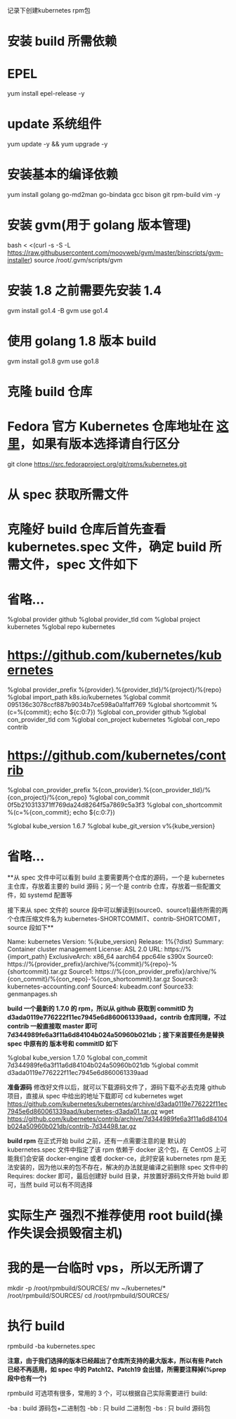  记录下创建kubernetes rpm包
# 安装 build 所需依赖

# EPEL
yum install epel-release -y
# update 系统组件
yum update -y && yum upgrade -y
# 安装基本的编译依赖
yum install golang go-md2man go-bindata gcc bison git rpm-build vim -y
# 安装 gvm(用于 golang 版本管理)
bash < <(curl -s -S -L https://raw.githubusercontent.com/moovweb/gvm/master/binscripts/gvm-installer)
source /root/.gvm/scripts/gvm
# 安装 1.8 之前需要先安装 1.4
gvm install go1.4 -B
gvm use go1.4
# 使用 golang 1.8 版本 build
gvm install go1.8
gvm use go1.8

# 克隆 build 仓库

# Fedora 官方 Kubernetes 仓库地址在 [这里](https://src.fedoraproject.org/cgit/rpms/kubernetes.git/)，如果有版本选择请自行区分
git clone https://src.fedoraproject.org/git/rpms/kubernetes.git

# 从 spec 获取所需文件

# 克隆好 build 仓库后首先查看 kubernetes.spec 文件，确定 build 所需文件，spec 文件如下

# 省略...

%global provider                github
%global provider_tld            com
%global project                 kubernetes
%global repo                    kubernetes
# https://github.com/kubernetes/kubernetes
%global provider_prefix         %{provider}.%{provider_tld}/%{project}/%{repo}
%global import_path             k8s.io/kubernetes
%global commit                  095136c3078ccf887b9034b7ce598a0a1faff769
%global shortcommit              %(c=%{commit}; echo ${c:0:7})
%global con_provider            github
%global con_provider_tld        com
%global con_project             kubernetes
%global con_repo                contrib
# https://github.com/kubernetes/contrib
%global con_provider_prefix     %{con_provider}.%{con_provider_tld}/%{con_project}/%{con_repo}
%global con_commit              0f5b210313371ff769da24d8264f5a7869c5a3f3
%global con_shortcommit         %(c=%{con_commit}; echo ${c:0:7})

%global kube_version            1.6.7
%global kube_git_version        v%{kube_version}

# 省略...
**从 spec 文件中可以看到 build 主要需要两个仓库的源码，一个是 kubernetes 主仓库，存放着主要的 build 源码；另一个是 contrib 仓库，存放着一些配置文件，如 systemd 配置等

接下来从 spec 文件的 source 段中可以解读到(source0、source1)最终所需的两个仓库压缩文件名为 kubernetes-SHORTCOMMIT、contrib-SHORTCOMIT，source 段如下**

Name:           kubernetes
Version:        %{kube_version}
Release:        1%{?dist}
Summary:        Container cluster management
License:        ASL 2.0
URL:            https://%{import_path}
ExclusiveArch:  x86_64 aarch64 ppc64le s390x
Source0:        https://%{provider_prefix}/archive/%{commit}/%{repo}-%{shortcommit}.tar.gz
Source1:        https://%{con_provider_prefix}/archive/%{con_commit}/%{con_repo}-%{con_shortcommit}.tar.gz
Source3:        kubernetes-accounting.conf
Source4:        kubeadm.conf
Source33:       genmanpages.sh

**build 一个最新的 1.7.0 的 rpm，所以从 github 获取到 commitID 为 d3ada0119e776222f11ec7945e6d860061339aad，contrib 仓库同理，不过 contrib 一般直接取 master 即可 7d344989fe6a3f11a6d84104b024a50960b021db；接下来首要任务是替换 spec 中原有的 版本号和 commitID 如下**

%global kube_version            1.7.0
%global con_commit              7d344989fe6a3f11a6d84104b024a50960b021db
%global commit                  d3ada0119e776222f11ec7945e6d860061339aad

**准备源码**
修改好文件以后，就可以下载源码文件了，源码下载不必去克隆 github 项目，直接从 spec 中给出的地址下载即可
cd kubernetes
wget https://github.com/kubernetes/kubernetes/archive/d3ada0119e776222f11ec7945e6d860061339aad/kubernetes-d3ada01.tar.gz
wget https://github.com/kubernetes/contrib/archive/7d344989fe6a3f11a6d84104b024a50960b021db/contrib-7d34498.tar.gz

**build rpm**
在正式开始 build 之前，还有一点需要注意的是 默认的 kubernetes.spec 文件中指定了该 rpm 依赖于 docker 这个包，在 CentOS 上可能我们会安装 docker-engine 或者 docker-ce，此时安装 kubernetes rpm 是无法安装的，因为他以来的包不存在，解决的办法就是编译之前删除 spec 文件中的 Requires: docker 即可，最后创建好 build 目录，并放置好源码文件开始 build 即可，当然 build 可以有不同选择

# 实际生产 强烈不推荐使用 root build(操作失误会损毁宿主机)
# 我的是一台临时 vps，所以无所谓了
mkdir -p /root/rpmbuild/SOURCES/
mv ~/kubernetes/* /root/rpmbuild/SOURCES/
cd /root/rpmbuild/SOURCES/
# 执行 build
rpmbuild -ba kubernetes.spec

**注意，由于我们选择的版本已经超出了仓库所支持的最大版本，所以有些 Patch 已经不再适用，如 spec 中的 Patch12、Patch19 会出错，所需要注释掉(%prep 段中也有一个)**

rpmbuild 可选项有很多，常用的 3 个，可以根据自己实际需要进行 build:

-ba : build 源码包+二进制包
-bb : 只 build 二进制包
-bs : 只 build 源码包
